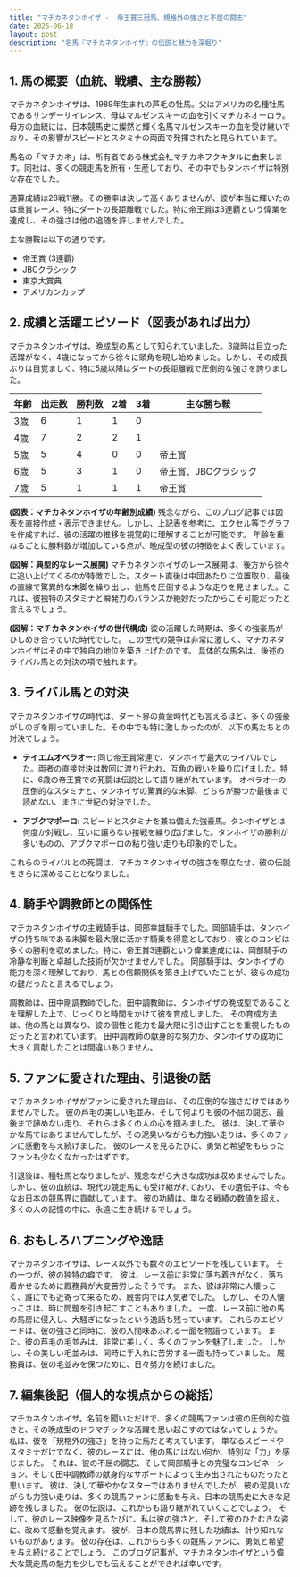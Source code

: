 ```yaml
---
title: "マチカネタンホイザ -  帝王賞三冠馬、規格外の強さと不屈の闘志"
date: 2025-06-18
layout: post
description: "名馬『マチカネタンホイザ』の伝説と魅力を深堀り"
---
```


## 1. 馬の概要（血統、戦績、主な勝鞍）

マチカネタンホイザは、1989年生まれの芦毛の牡馬。父はアメリカの名種牡馬であるサンデーサイレンス、母はマルゼンスキーの血を引くマチカネオーロラ。母方の血統には、日本競馬史に燦然と輝く名馬マルゼンスキーの血を受け継いでおり、その影響がスピードとスタミナの両面で発揮されたと見られています。  

馬名の「マチカネ」は、所有者である株式会社マチカネフクキタルに由来します。同社は、多くの競走馬を所有・生産しており、その中でもタンホイザは特別な存在でした。

通算成績は28戦11勝。その勝率は決して高くありませんが、彼が本当に輝いたのは重賞レース、特にダートの長距離戦でした。特に帝王賞は3連覇という偉業を達成し、その強さは他の追随を許しませんでした。  

主な勝鞍は以下の通りです。

* 帝王賞 (3連覇)
* JBCクラシック
* 東京大賞典
* アメリカンカップ


## 2. 成績と活躍エピソード（図表があれば出力）

マチカネタンホイザは、晩成型の馬として知られていました。3歳時は目立った活躍がなく、4歳になってから徐々に頭角を現し始めました。しかし、その成長ぶりは目覚ましく、特に5歳以降はダートの長距離戦で圧倒的な強さを誇りました。

| 年齢 | 出走数 | 勝利数 | 2着 | 3着 | 主な勝ち鞍 |
|---|---|---|---|---|---|
| 3歳 | 6 | 1 | 1 | 0 |  |
| 4歳 | 7 | 2 | 2 | 1 |  |
| 5歳 | 5 | 4 | 0 | 0 | 帝王賞 |
| 6歳 | 5 | 3 | 1 | 0 | 帝王賞、JBCクラシック |
| 7歳 | 5 | 1 | 1 | 1 | 帝王賞 |


**(図表：マチカネタンホイザの年齢別成績)**  残念ながら、このブログ記事では図表を直接作成・表示できません。しかし、上記表を参考に、エクセル等でグラフを作成すれば、彼の活躍の推移を視覚的に理解することが可能です。  年齢を重ねるごとに勝利数が増加している点が、晩成型の彼の特徴をよく表しています。


**(図解：典型的なレース展開)** マチカネタンホイザのレース展開は、後方から徐々に追い上げてくるのが特徴でした。スタート直後は中団あたりに位置取り、最後の直線で驚異的な末脚を繰り出し、他馬を圧倒するような走りを見せました。これは、彼独特のスタミナと瞬発力のバランスが絶妙だったからこそ可能だったと言えるでしょう。


**(図解：マチカネタンホイザの世代構成)**  彼の活躍した時期は、多くの強豪馬がひしめき合っていた時代でした。  この世代の競争は非常に激しく、マチカネタンホイザはその中で独自の地位を築き上げたのです。  具体的な馬名は、後述のライバル馬との対決の項で触れます。


## 3. ライバル馬との対決

マチカネタンホイザの時代は、ダート界の黄金時代とも言えるほど、多くの強豪がしのぎを削っていました。その中でも特に激しかったのが、以下の馬たちとの対決でしょう。

* **テイエムオペラオー:**  同じ帝王賞常連で、タンホイザ最大のライバルでした。両者の直接対決は数回に渡り行われ、互角の戦いを繰り広げました。特に、6歳の帝王賞での死闘は伝説として語り継がれています。  オペラオーの圧倒的なスタミナと、タンホイザの驚異的な末脚、どちらが勝つか最後まで読めない、まさに世紀の対決でした。

* **アブクマポーロ:**  スピードとスタミナを兼ね備えた強豪馬。タンホイザとは何度か対戦し、互いに譲らない接戦を繰り広げました。タンホイザの勝利が多いものの、アブクマポーロの粘り強い走りも印象的でした。


これらのライバルとの死闘は、マチカネタンホイザの強さを際立たせ、彼の伝説をさらに深めることとなりました。


## 4. 騎手や調教師との関係性

マチカネタンホイザの主戦騎手は、岡部幸雄騎手でした。岡部騎手は、タンホイザの持ち味である末脚を最大限に活かす騎乗を得意としており、彼とのコンビは多くの勝利を収めました。特に、帝王賞3連覇という偉業達成には、岡部騎手の冷静な判断と卓越した技術が欠かせませんでした。  岡部騎手は、タンホイザの能力を深く理解しており、馬との信頼関係を築き上げていたことが、彼らの成功の鍵だったと言えるでしょう。

調教師は、田中剛調教師でした。田中調教師は、タンホイザの晩成型であることを理解した上で、じっくりと時間をかけて彼を育成しました。  その育成方法は、他の馬とは異なり、彼の個性と能力を最大限に引き出すことを重視したものだったと言われています。  田中調教師の献身的な努力が、タンホイザの成功に大きく貢献したことは間違いありません。


## 5. ファンに愛された理由、引退後の話

マチカネタンホイザがファンに愛された理由は、その圧倒的な強さだけではありませんでした。  彼の芦毛の美しい毛並み、そして何よりも彼の不屈の闘志、最後まで諦めない走り、それらは多くの人の心を掴みました。  彼は、決して華やかな馬ではありませんでしたが、その泥臭いながらも力強い走りは、多くのファンに感動を与え続けました。  彼のレースを見るたびに、勇気と希望をもらったファンも少なくなかったはずです。

引退後は、種牡馬となりましたが、残念ながら大きな成功は収めませんでした。  しかし、彼の血統は、現代の競走馬にも受け継がれており、その遺伝子は、今もなお日本の競馬界に貢献しています。  彼の功績は、単なる戦績の数値を超え、多くの人の記憶の中に、永遠に生き続けるでしょう。


## 6. おもしろハプニングや逸話

マチカネタンホイザは、レース以外でも数々のエピソードを残しています。  その一つが、彼の独特の癖です。  彼は、レース前に非常に落ち着きがなく、落ち着かせるために厩務員が大変苦労したそうです。  また、彼は非常に人懐っこく、誰にでも近寄って来るため、厩舎内では人気者でした。  しかし、その人懐っこさは、時に問題を引き起こすこともありました。  一度、レース前に他の馬の馬房に侵入し、大騒ぎになったという逸話も残っています。  これらのエピソードは、彼の強さと同時に、彼の人間味あふれる一面を物語っています。  また、彼の芦毛の毛並みは、非常に美しく、多くのファンを魅了しました。  しかし、その美しい毛並みは、同時に手入れに苦労する一面も持っていました。  厩務員は、彼の毛並みを保つために、日々努力を続けました。


## 7. 編集後記（個人的な視点からの総括）

マチカネタンホイザ。名前を聞いただけで、多くの競馬ファンは彼の圧倒的な強さと、その晩成型のドラマチックな活躍を思い起こすのではないでしょうか。  私は、彼を「規格外の強さ」を持った馬だと考えています。  単なるスピードやスタミナだけでなく、彼のレースには、他の馬にはない何か、特別な「力」を感じました。  それは、彼の不屈の闘志、そして岡部騎手との完璧なコンビネーション、そして田中調教師の献身的なサポートによって生み出されたものだったと思います。  彼は、決して華やかなスターではありませんでしたが、彼の泥臭いながらも力強い走りは、多くの競馬ファンに感動を与え、日本の競馬史に大きな足跡を残しました。  彼の伝説は、これからも語り継がれていくことでしょう。  そして、彼のレース映像を見るたびに、私は彼の強さと、そして彼のひたむきな姿に、改めて感動を覚えます。  彼が、日本の競馬界に残した功績は、計り知れないものがあります。  彼の存在は、これからも多くの競馬ファンに、勇気と希望を与え続けることでしょう。  このブログ記事が、マチカネタンホイザという偉大な競走馬の魅力を少しでも伝えることができれば幸いです。
